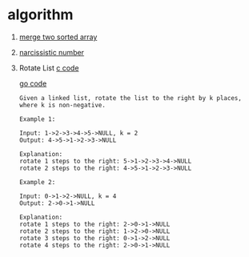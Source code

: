 # algorithm

1. [merge two sorted array](./src/MergeTwoSortedArray.c)
2. [narcissistic number](./src/narcissisticNumber.c)
3. Rotate List
   [c code](./src/rotateList.c)

   [go code](./src/rotateList.go)
   ```
   Given a linked list, rotate the list to the right by k places, where k is non-negative.
   
   Example 1:
   
   Input: 1->2->3->4->5->NULL, k = 2
   Output: 4->5->1->2->3->NULL
   
   Explanation:
   rotate 1 steps to the right: 5->1->2->3->4->NULL
   rotate 2 steps to the right: 4->5->1->2->3->NULL
   
   Example 2:
   
   Input: 0->1->2->NULL, k = 4
   Output: 2->0->1->NULL
   
   Explanation:
   rotate 1 steps to the right: 2->0->1->NULL
   rotate 2 steps to the right: 1->2->0->NULL
   rotate 3 steps to the right: 0->1->2->NULL
   rotate 4 steps to the right: 2->0->1->NULL
   ```
